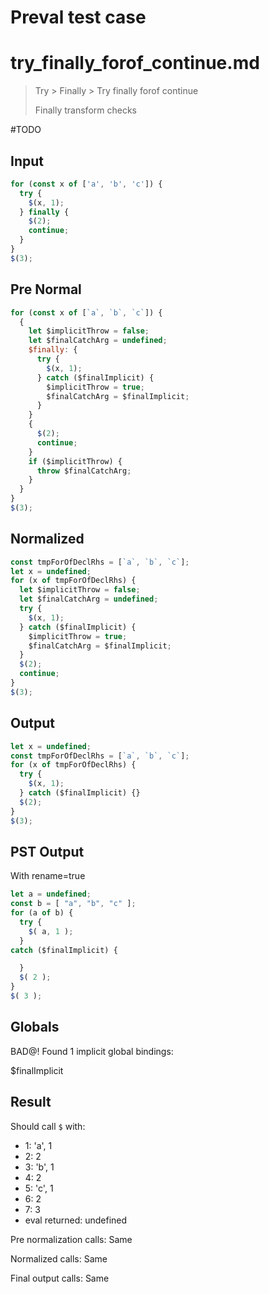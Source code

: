 # Preval test case

# try_finally_forof_continue.md

> Try > Finally > Try finally forof continue
>
> Finally transform checks

#TODO

## Input

`````js filename=intro
for (const x of ['a', 'b', 'c']) {
  try {
    $(x, 1);
  } finally {
    $(2);
    continue;
  }
}
$(3);
`````

## Pre Normal

`````js filename=intro
for (const x of [`a`, `b`, `c`]) {
  {
    let $implicitThrow = false;
    let $finalCatchArg = undefined;
    $finally: {
      try {
        $(x, 1);
      } catch ($finalImplicit) {
        $implicitThrow = true;
        $finalCatchArg = $finalImplicit;
      }
    }
    {
      $(2);
      continue;
    }
    if ($implicitThrow) {
      throw $finalCatchArg;
    }
  }
}
$(3);
`````

## Normalized

`````js filename=intro
const tmpForOfDeclRhs = [`a`, `b`, `c`];
let x = undefined;
for (x of tmpForOfDeclRhs) {
  let $implicitThrow = false;
  let $finalCatchArg = undefined;
  try {
    $(x, 1);
  } catch ($finalImplicit) {
    $implicitThrow = true;
    $finalCatchArg = $finalImplicit;
  }
  $(2);
  continue;
}
$(3);
`````

## Output

`````js filename=intro
let x = undefined;
const tmpForOfDeclRhs = [`a`, `b`, `c`];
for (x of tmpForOfDeclRhs) {
  try {
    $(x, 1);
  } catch ($finalImplicit) {}
  $(2);
}
$(3);
`````

## PST Output

With rename=true

`````js filename=intro
let a = undefined;
const b = [ "a", "b", "c" ];
for (a of b) {
  try {
    $( a, 1 );
  }
catch ($finalImplicit) {

  }
  $( 2 );
}
$( 3 );
`````

## Globals

BAD@! Found 1 implicit global bindings:

$finalImplicit

## Result

Should call `$` with:
 - 1: 'a', 1
 - 2: 2
 - 3: 'b', 1
 - 4: 2
 - 5: 'c', 1
 - 6: 2
 - 7: 3
 - eval returned: undefined

Pre normalization calls: Same

Normalized calls: Same

Final output calls: Same
